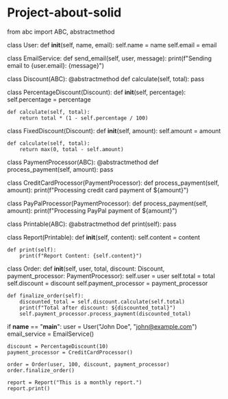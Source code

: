 # Project-about-solid
from abc import ABC, abstractmethod

class User:
    def __init__(self, name, email):
        self.name = name
        self.email = email


class EmailService:
    def send_email(self, user, message):
        print(f"Sending email to {user.email}: {message}")


class Discount(ABC):
    @abstractmethod
    def calculate(self, total):
        pass


class PercentageDiscount(Discount):
    def __init__(self, percentage):
        self.percentage = percentage

    def calculate(self, total):
        return total * (1 - self.percentage / 100)


class FixedDiscount(Discount):
    def __init__(self, amount):
        self.amount = amount

    def calculate(self, total):
        return max(0, total - self.amount)


class PaymentProcessor(ABC):
    @abstractmethod
    def process_payment(self, amount):
        pass


class CreditCardProcessor(PaymentProcessor):
    def process_payment(self, amount):
        print(f"Processing credit card payment of ${amount}")


class PayPalProcessor(PaymentProcessor):
    def process_payment(self, amount):
        print(f"Processing PayPal payment of ${amount}")


class Printable(ABC):
    @abstractmethod
    def print(self):
        pass


class Report(Printable):
    def __init__(self, content):
        self.content = content

    def print(self):
        print(f"Report Content: {self.content}")


class Order:
    def __init__(self, user, total, discount: Discount, payment_processor: PaymentProcessor):
        self.user = user
        self.total = total
        self.discount = discount
        self.payment_processor = payment_processor

    def finalize_order(self):
        discounted_total = self.discount.calculate(self.total)
        print(f"Total after discount: ${discounted_total}")
        self.payment_processor.process_payment(discounted_total)


if __name__ == "__main__":
    user = User("John Doe", "john@example.com")
    email_service = EmailService()

    discount = PercentageDiscount(10)
    payment_processor = CreditCardProcessor()

    order = Order(user, 100, discount, payment_processor)
    order.finalize_order()

    report = Report("This is a monthly report.")
    report.print()
